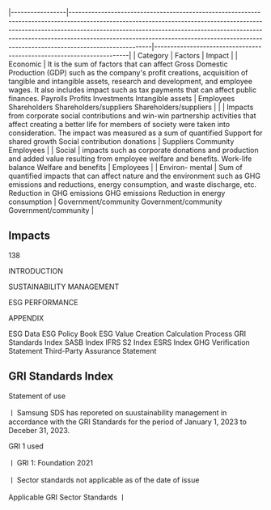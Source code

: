 |-----------------|-------------------------------------------------------------------------------------------------------------------------------------------------------------------------------------------------------------------------------------------------------------------------------------------------------------------------------------------------|----------------------------------------------------------------------|
| Category        | Factors                                                                                                                                                                                                                                                                                                                                         | Impact                                                               |
| Economic        | It is the sum of factors that can affect Gross  Domestic Production (GDP) such as the  company's profit creations, acquisition of  tangible and intangible assets, research and  development, and employee wages. It also includes impact such as tax payments  that can affect public finances. Payrolls Profits Investments Intangible assets | Employees Shareholders Shareholders/suppliers Shareholders/suppliers |
|                 | Impacts from corporate social contributions  and win-win partnership activities that  affect creating a better life for members of  society were taken into consideration. The  impact was measured as a sum of quantified  Support for shared growth Social contribution donations                                                             | Suppliers Community Employees                                        |
| Social          | impacts such as corporate donations and  production and added value resulting from  employee welfare and benefits.  Work-life balance Welfare and benefits                                                                                                                                                                                      | Employees                                                            |
| Environ- mental | Sum of quantified impacts that can affect  nature and the environment such as  GHG emissions and reductions, energy  consumption, and waste discharge, etc. Reduction in GHG emissions GHG emissions Reduction in energy consumption                                                                                                            | Government/community Government/community Government/community       |

## **Impacts**

138

INTRODUCTION

SUSTAINABILITY MANAGEMENT

ESG PERFORMANCE

APPENDIX

ESG Data ESG Policy Book ESG Value Creation Calculation Process GRI Standards Index SASB Index IFRS S2 Index ESRS Index GHG Verification Statement Third-Party Assurance Statement

## **GRI Standards Index**

Statement of use

ㅣ Samsung SDS has reporeted on suustainability management in accordance with the GRI Standards for the period of January 1, 2023 to Deceber 31, 2023.

GRI 1 used

ㅣ GRI 1: Foundation 2021

ㅣ Sector standards not applicable as of the date of issue

Applicable GRI Sector Standards ㅣ